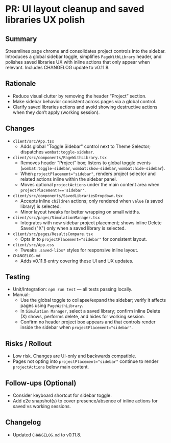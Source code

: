 # PR: UI layout cleanup and saved libraries UX polish

## Summary
Streamlines page chrome and consolidates project controls into the sidebar. Introduces a global sidebar toggle, simplifies `PageWithLibrary` header, and polishes saved libraries UX with inline actions that only appear when relevant. Includes CHANGELOG update to v0.11.8.

## Rationale
- Reduce visual clutter by removing the header “Project” section.
- Make sidebar behavior consistent across pages via a global control.
- Clarify saved libraries actions and avoid showing destructive actions when they don’t apply (working session).

## Changes
- `client/src/App.tsx`
  - Adds global "Toggle Sidebar" control next to Theme Selector; dispatches `wombat:toggle-sidebar`.
- `client/src/components/PageWithLibrary.tsx`
  - Removes header "Project" box; listens to global toggle events (`wombat:toggle-sidebar`, `wombat:show-sidebar`, `wombat:hide-sidebar`).
  - When `projectPlacement="sidebar"`, renders project selector and related actions inline within the sidebar panel.
  - Moves optional `projectActions` under the main content area when `projectPlacement!=='sidebar'`.
- `client/src/components/SavedLibrariesDropdown.tsx`
  - Accepts inline `children` actions; only rendered when `value` (a saved library) is selected.
  - Minor layout tweaks for better wrapping on small widths.
- `client/src/pages/SimulationManager.tsx`
  - Integrates with new sidebar project placement; shows inline Delete Saved ("X") only when a saved library is selected.
- `client/src/pages/ResultsCompare.tsx`
  - Opts in to `projectPlacement="sidebar"` for consistent layout.
- `client/src/App.css`
  - Tweaks `.saved-libs*` styles for responsive inline layout.
- `CHANGELOG.md`
  - Adds v0.11.8 entry covering these UI and UX updates.

## Testing
- Unit/Integration: `npm run test` — all tests passing locally.
- Manual:
  - Use the global toggle to collapse/expand the sidebar; verify it affects pages using `PageWithLibrary`.
  - In `Simulation Manager`, select a saved library; confirm inline Delete (X) shows, performs delete, and hides for working session.
  - Confirm no header project box appears and that controls render inside the sidebar when `projectPlacement="sidebar"`.

## Risks / Rollout
- Low risk. Changes are UI-only and backwards compatible.
- Pages not opting into `projectPlacement="sidebar"` continue to render `projectActions` below main content.

## Follow-ups (Optional)
- Consider keyboard shortcut for sidebar toggle.
- Add e2e snapshot(s) to cover presence/absence of inline actions for saved vs working sessions.

## Changelog
- Updated `CHANGELOG.md` to v0.11.8.
